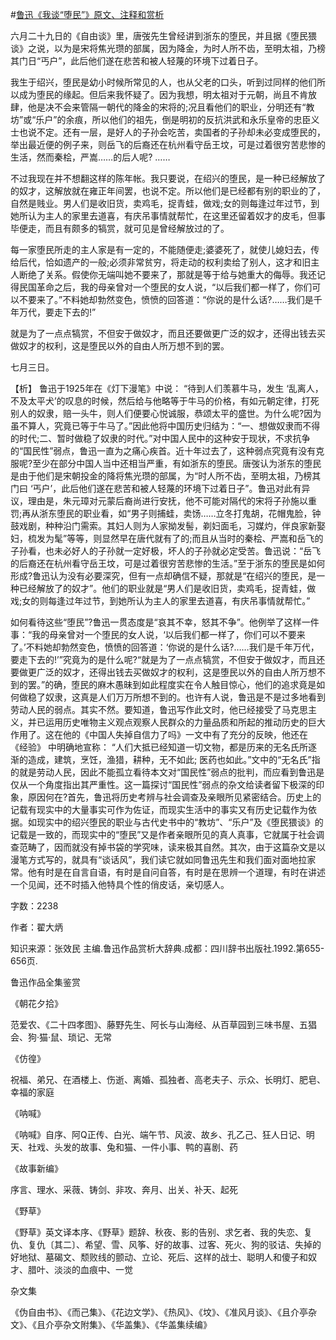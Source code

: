#[鲁迅《我谈“堕民”》原文、注释和赏析](https://www.vrrw.net/wx/9689.html)

六月二十九日的《自由谈》里，唐弢先生曾经讲到浙东的堕民，并且据《堕民猥谈》之说，以为是宋将焦光瓒的部属，因为降金，为时人所不齿，至明太祖，乃榜其门日“丐户”，此后他们遂在悲苦和被人轻蔑的环境下过着日子。

我生于绍兴，堕民是幼小时候所常见的人，也从父老的口头，听到过同样的他们所以成为堕民的缘起。但后来我怀疑了。因为我想，明太祖对于元朝，尚且不肯放肆，他是决不会来管隔一朝代的降金的宋将的;况且看他们的职业，分明还有“教坊”或“乐户”的余痕，所以他们的祖先，倒是明初的反抗洪武和永乐皇帝的忠臣义士也说不定。还有一层，是好人的子孙会吃苦，卖国者的子孙却未必变成堕民的，举出最近便的例子来，则岳飞的后裔还在杭州看守岳王坟，可是过着很穷苦悲惨的生活，然而秦桧，严嵩……的后人呢? ……

不过我现在并不想翻这样的陈年帐。我只要说，在绍兴的堕民，是一种已经解放了的奴才，这解放就在雍正年间罢，也说不定。所以他们是已经都有别的职业的了，自然是贱业。男人们是收旧货，卖鸡毛，捉青蛙，做戏;女的则每逢过年过节，到她所认为主人的家里去道喜，有庆吊事情就帮忙，在这里还留着奴才的皮毛，但事毕便走，而且有颇多的犒赏，就可见是曾经解放过的了。

每一家堕民所走的主人家是有一定的，不能随便走;婆婆死了，就使儿媳妇去，传给后代，恰如遗产的一般;必须非常贫穷，将走动的权利卖给了别人，这才和旧主人断绝了关系。假使你无端叫她不要来了，那就是等于给与她重大的侮辱。我还记得民国革命之后，我的母亲曾对一个堕民的女人说，“以后我们都一样了，你们可以不要来了。”不料她却勃然变色，愤愤的回答道：“你说的是什么话?……我们是千年万代，要走下去的!”

就是为了一点点犒赏，不但安于做奴才，而且还要做更广泛的奴才，还得出钱去买做奴才的权利，这是堕民以外的自由人所万想不到的罢。

七月三日。



【析】 鲁迅于1925年在《灯下漫笔》中说： “待到人们羡慕牛马，发生 ‘乱离人，不及太平犬’的叹息的时候，然后给与他略等于牛马的价格，有如元朝定律，打死别人的奴隶，赔一头牛，则人们便要心悦诚服，恭颂太平的盛世。为什么呢?因为虽不算人，究竟已等于牛马了。”因此他将中国历史归结为：“一、想做奴隶而不得的时代;二、暂时做稳了奴隶的时代。”对中国人民中的这种安于现状，不求抗争的“国民性”弱点，鲁迅一直为之痛心疾首。近十年过去了，这种弱点究竟有没有克服呢?至少在部分中国人当中还相当严重，有如浙东的堕民。唐弢认为浙东的堕民是由于他们是宋朝投金的降将焦光瓒的部属，为“时人所不齿，至明太祖，乃榜其门曰 ‘丐户’，此后他们遂在悲苦和被人轻蔑的环境下过着日子”。鲁迅对此有异议，理由是，朱元璋对元蒙后裔尚进行安抚，他不可能对隔代的宋将子孙施以重罚;再从浙东堕民的职业看，如“男子则捕蛙，卖饧……立冬打鬼胡，花帽鬼脸，钟鼓戏剧，种种沿门需索。其妇人则为人家拗发髻，剃妇面毛，习媒灼，伴良家新娶妇，梳发为髦”等等，则显然早在唐代就有了的;而且从当时的秦桧、严嵩和岳飞的子孙看，也未必好人的子孙就一定好极，坏人的子孙就必定受苦。鲁迅说：“岳飞的后裔还在杭州看守岳王坟，可是过着很穷苦悲惨的生活。”至于浙东的堕民是如何形成?鲁迅认为没有必要深究，但有一点却确信不疑，那就是“在绍兴的堕民，是一种已经解放了的奴才”。他们的职业就是“男人们是收旧货，卖鸡毛，捉青蛙，做戏;女的则每逢过年过节，到她所认为主人的家里去道喜，有庆吊事情就帮忙。”

如何看待这些“堕民”?鲁迅一贯态度是“哀其不幸，怒其不争”。他例举了这样一件事：“我的母亲曾对一个堕民的女人说，‘以后我们都一样了，你们可以不要来了。’不料她却勃然变色，愤愤的回答道：‘你说的是什么话?……我们是千年万代，要走下去的!’”究竟为的是什么呢?“就是为了一点点犒赏，不但安于做奴才，而且还要做更广泛的奴才，还得出钱去买做奴才的权利，这是堕民以外的自由人所万想不到的罢。”的确，堕民的麻木愚昧到如此程度实在令人触目惊心，他们的追求竟是如何做稳了奴隶，这真是人们万万所想不到的。也许有人说，鲁迅是不是过多地看到劳动人民的弱点。其实不然。要知道，鲁迅写作此文时，他已经接受了马克思主义，并已运用历史唯物主义观点观察人民群众的力量品质和所起的推动历史的巨大作用了。这在他的《中国人失掉自信力了吗》一文中有了充分的反映，他还在 《经验》 中明确地宣称： “人们大抵已经知道一切文物，都是历来的无名氏所逐渐的造成，建筑，烹饪，渔猎，耕种，无不如此; 医药也如此。”文中的“无名氏”指的就是劳动人民，因此不能孤立看待本文对“国民性”弱点的批判，而应看到鲁迅是仅从一个角度指出其严重性。这一篇探讨“国民性”弱点的杂文给读者留下极深的印象，原因何在?首先，鲁迅将历史考辨与社会调查及亲眼所见紧密结合。历史上的记载有现实中的大量事实可作为佐证，而现实生活中的事实又有历史记载作为依据。如现实中的绍兴堕民的职业与古代史书中的“教坊”、“乐户”及《堕民猥谈》的记载是一致的，而现实中的“堕民”又是作者亲眼所见的真人真事，它就属于社会调查范畴了，因而就没有掉书袋的学究味，读来极其自然。其次，由于这篇杂文是以漫笔方式写的，就具有“谈话风”，我们读它就如同鲁迅先生和我们面对面地拉家常。他有时是在自言自语，有时是自问自答，有时是在思辨一个道理，有时在讲述一个见闻，还不时插入他特具个性的俏皮话，亲切感人。

字数：2238

作者：翟大炳

知识来源：张效民 主编.鲁迅作品赏析大辞典.成都：四川辞书出版社.1992.第655-656页.

鲁迅作品全集鉴赏

《朝花夕拾》

范爱农、《二十四孝图》、藤野先生、阿长与山海经、从百草园到三味书屋、五猖会、狗·猫·鼠、琐记、无常

《仿徨》

祝福、弟兄、在酒楼上、伤逝、离婚、孤独者、高老夫子、示众、长明灯、肥皂、幸福的家庭

《呐喊》

《呐喊》自序、阿Q正传、白光、端午节、风波、故乡、孔乙己、狂人日记、明天、社戏、头发的故事、兔和猫、一件小事、鸭的喜剧、药

《故事新编》

序言、理水、采薇、铸剑、非攻、奔月、出关、补天、起死

《野草》

《野草》英文译本序、《野草》题辞、秋夜、影的告别、求乞者、我的失恋、复仇、复仇〔其二〕、希望、雪、风筝、好的故事、过客、死火、狗的驳诘、失掉的好地狱、墓碣文、颓败线的颤动、立论、死后、这样的战士、聪明人和傻子和奴才、腊叶、淡淡的血痕中、一觉

杂文集

《伪自由书》、《而己集》、《花边文学》、《热风》、《坟》、《准风月谈》、《且介亭杂文》、《且介亭杂文附集》、《华盖集》、《华盖集续编》


